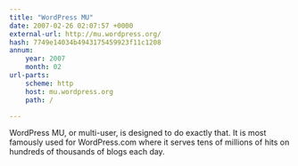 ```yaml
---
title: "WordPress MU"
date: 2007-02-26 02:07:57 +0000
external-url: http://mu.wordpress.org/
hash: 7749e14034b4943175459923f11c1208
annum:
    year: 2007
    month: 02
url-parts:
    scheme: http
    host: mu.wordpress.org
    path: /

---
```


WordPress MU, or multi-user, is designed to do exactly that. It is most famously used for WordPress.com where it serves tens of millions of hits on hundreds of thousands of blogs each day.
